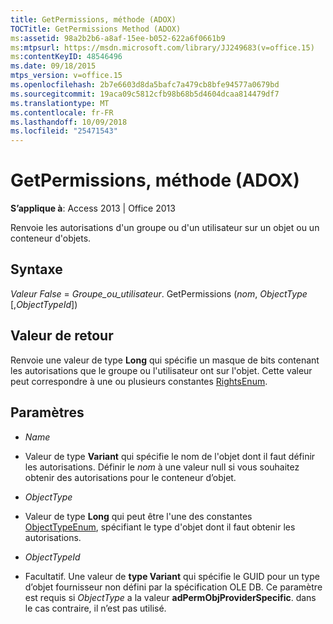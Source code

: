 ```yaml
---
title: GetPermissions, méthode (ADOX)
TOCTitle: GetPermissions Method (ADOX)
ms:assetid: 98a2b2b6-a8af-15ee-b052-622a6f0661b9
ms:mtpsurl: https://msdn.microsoft.com/library/JJ249683(v=office.15)
ms:contentKeyID: 48546496
ms.date: 09/18/2015
mtps_version: v=office.15
ms.openlocfilehash: 2b7e6603d8da5bafc7a479cb8bfe94577a0679bd
ms.sourcegitcommit: 19aca09c5812cfb98b68b5d4604dcaa814479df7
ms.translationtype: MT
ms.contentlocale: fr-FR
ms.lasthandoff: 10/09/2018
ms.locfileid: "25471543"
---
```

# <a name="getpermissions-method-adox"></a>GetPermissions, méthode (ADOX)


**S’applique à**: Access 2013 | Office 2013


Renvoie les autorisations d'un groupe ou d'un utilisateur sur un objet ou un conteneur d'objets.

## <a name="syntax"></a>Syntaxe

*Valeur False* = *Groupe_ou_utilisateur*. GetPermissions (*nom*, *ObjectType* \[,*ObjectTypeId*\])

## <a name="return-value"></a>Valeur de retour

Renvoie une valeur de type **Long** qui spécifie un masque de bits contenant les autorisations que le groupe ou l'utilisateur ont sur l'objet. Cette valeur peut correspondre à une ou plusieurs constantes [RightsEnum](rightsenum.md).

## <a name="parameters"></a>Paramètres

  - *Name*

  - Valeur de type **Variant** qui spécifie le nom de l'objet dont il faut définir les autorisations. Définir le *nom* à une valeur null si vous souhaitez obtenir des autorisations pour le conteneur d’objet.

  - *ObjectType*

  - Valeur de type **Long** qui peut être l'une des constantes [ObjectTypeEnum](objecttypeenum.md), spécifiant le type d'objet dont il faut obtenir les autorisations.

  - *ObjectTypeId*

  - Facultatif. Une valeur de **type Variant** qui spécifie le GUID pour un type d’objet fournisseur non défini par la spécification OLE DB. Ce paramètre est requis si *ObjectType* a la valeur **adPermObjProviderSpecific**. dans le cas contraire, il n’est pas utilisé.

